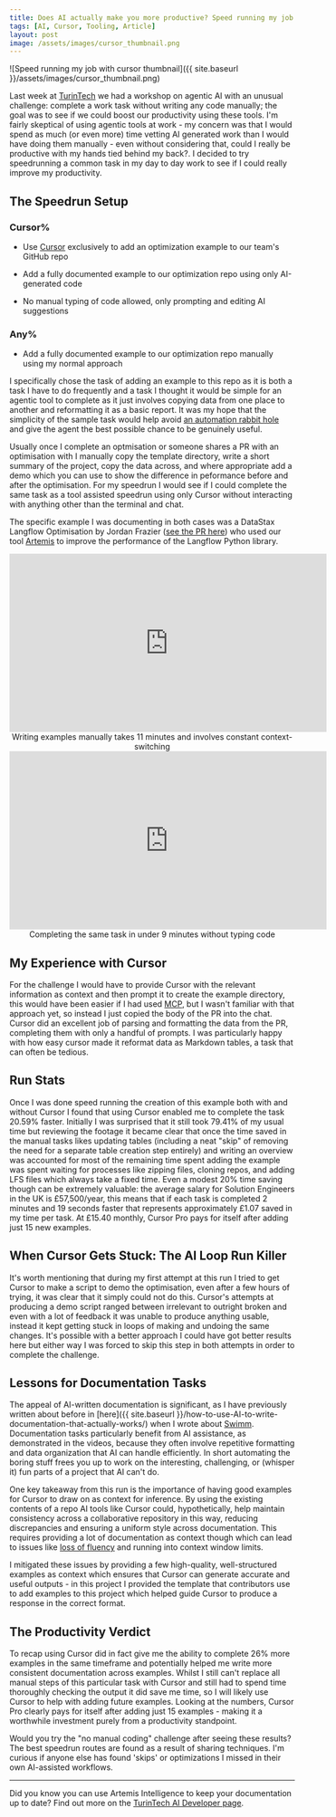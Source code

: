 ```yaml
---
title: Does AI actually make you more productive? Speed running my job with Cursor.
tags: [AI, Cursor, Tooling, Article]
layout: post
image: /assets/images/cursor_thumbnail.png
---
```


![Speed running my job with cursor thumbnail]({{ site.baseurl }}/assets/images/cursor_thumbnail.png)

Last week at [TurinTech](https://www.turintech.ai/) we had a workshop on agentic AI with an unusual challenge: complete a work task without writing any code manually; the goal was to see if we could boost our productivity using these tools. I'm fairly skeptical of using agentic tools at work - my concern was that I would spend as much (or even more) time vetting AI generated work than I would have doing them manually - even without considering that, could I really be productive with my hands tied behind my back?. I decided to try speedrunning a common task in my day to day work to see if I could really improve my productivity.

## The Speedrun Setup

### Cursor%

* Use [Cursor](https://www.cursor.com/) exclusively to add an optimization example to our team's GitHub repo 

* Add a fully documented example to our optimization repo using only AI-generated code

* No manual typing of code allowed, only prompting and editing AI suggestions

### Any%

* Add a fully documented example to our optimization repo manually using my normal approach

I specifically chose the task of adding an example to this repo as it is both a task I have to do frequently and a task I thought it would be simple for an agentic tool to complete as it just involves copying data from one place to another and reformatting it as a basic report. It was my hope that the simplicity of the sample task would help avoid [an automation rabbit hole](https://xkcd.com/1319/) and give the agent the best possible chance to be genuinely useful.

Usually once I complete an optmisation or someone shares a PR with an optimisation with I manually copy the template directory, write a short summary of the project, copy the data across, and where appropriate add a demo which you can use to show the difference in peformance before and after the optimisation. For my speedrun I would see if I could complete the same task as a tool assisted speedrun using only Cursor without interacting with anything other than the terminal and chat.

The specific example I was documenting in both cases was a DataStax Langflow Optimisation by Jordan Frazier ([see the PR here](https://github.com/langflow-ai/langflow/pull/7248)) who used our tool [Artemis](https://www.turintech.ai/artemis) to improve the performance of the Langflow Python library.


<center>
  <iframe width="560" height="315" src="https://www.youtube.com/embed/PTAhBZ56238?si=zgdVzjayJzw8itYZ" title="YouTube video player" frameborder="0" allow="accelerometer; autoplay; clipboard-write; encrypted-media; gyroscope; picture-in-picture; web-share" referrerpolicy="strict-origin-when-cross-origin" allowfullscreen></iframe>
</center>
<center>Writing examples manually takes 11 minutes and involves constant context-switching</center>

<center>
  <iframe width="560" height="315" src="https://www.youtube.com/embed/YmoHR-LTTbg?si=bYEWRseweGPkdD_c" title="YouTube video player" frameborder="0" allow="accelerometer; autoplay; clipboard-write; encrypted-media; gyroscope; picture-in-picture; web-share" referrerpolicy="strict-origin-when-cross-origin" allowfullscreen></iframe>
</center>
<center>Completing the same task in under 9 minutes without typing code</center>

## My Experience with Cursor

For the challenge I would have to provide Cursor with the relevant information as context and then prompt it to create the example directory, this would have been easier if I had used [MCP](https://modelcontextprotocol.io/introduction), but I wasn't familiar with that approach yet, so instead I just copied the body of the PR into the chat. Cursor did an excellent job of parsing and formatting the data from the PR, completing them with only a handful of prompts. I was particularly happy with how easy cursor made it reformat data as Markdown tables, a task that can often be tedious.

## Run Stats

Once I was done speed running the creation of this example both with and without Cursor I found that using Cursor enabled me to complete the task 20.59% faster. Initially I was surprised that it still took 79.41% of my usual time but reviewing the footage it became clear that once the time saved in the manual tasks likes updating tables (including a neat "skip" of removing the need for a separate table creation step entirely) and writing an overview was accounted for most of the remaining time spent adding the example was spent waiting for processes like zipping files, cloning repos, and adding LFS files which always take a fixed time. Even a modest 20% time saving though can be extremely valuable: the average salary for Solution Engineers in the UK is £57,500/year, this means that if each task is completed 2 minutes and 19 seconds faster that represents approximately £1.07 saved in my time per task. At £15.40 monthly, Cursor Pro pays for itself after adding just 15 new examples.

## When Cursor Gets Stuck: The AI Loop Run Killer

It's worth mentioning that during my first attempt at this run I tried to get Cursor to make a script to demo the optimisation, even after a few hours of trying, it was clear that it simply could not do this. Cursor's attempts at producing a demo script ranged between irrelevant to outright broken and even with a lot of feedback it was unable to produce anything usable, instead it kept getting stuck in loops of making and undoing the same changes. It's possible with a better approach I could have got better results here but either way I was forced to skip this step in both attempts in order to complete the challenge. 

## Lessons for Documentation Tasks

The appeal of AI-written documentation is significant, as I have previously written about before in [here]({{ site.baseurl }}/how-to-use-AI-to-write-documentation-that-actually-works/) when I wrote about [Swimm](https://swimm.io/). Documentation tasks particularly benefit from AI assistance, as demonstrated in the videos, because they often involve repetitive formatting and data organization that AI can handle efficiently. In short automating the boring stuff frees you up to work on the interesting, challenging, or (whisper it) fun parts of a project that AI can't do.

One key takeaway from this run is the importance of having good examples for Cursor to draw on as context for inference.  By using the existing contents of a repo AI tools like Cursor could, hypothetically, help maintain consistency across a collaborative repository in this way, reducing discrepancies and ensuring a uniform style across documentation. This requires providing a lot of documentation as context though which can lead to issues like [loss of fluency](https://huggingface.co/blog/tomaarsen/attention-sinks#limitations-for-chat-assistant-llms:~:text=Loss%20of%20Fluency,assistant%3A%20assistant%3A) and running into context window limits. 

I mitigated these issues by providing a few high-quality, well-structured examples as context which ensures that Cursor can generate accurate and useful outputs - in this project I provided the template that contributors use to add examples to this project which helped guide Cursor to produce a response in the correct format. 

## The Productivity Verdict

To recap using Cursor did in fact give me the ability to complete 26% more examples in the same timeframe and potentially helped me write more consistent documentation across examples. Whilst I still can't replace all manual steps of this particular task with Cursor and still had to spend time thoroughly checking the output it did save me time, so I will likely use Cursor to help with adding future examples. Looking at the numbers, Cursor Pro clearly pays for itself after adding just 15 examples - making it a worthwhile investment purely from a productivity standpoint.

Would you try the "no manual coding" challenge after seeing these results? The best speedrun routes are found as a result of sharing techniques. I'm curious if anyone else has found 'skips' or optimizations I missed in their own AI-assisted workflows.

---

Did you know you can use Artemis Intelligence to keep your documentation up to date? Find out more on the [TurinTech AI Developer page](https://github.com/hevansDev/portfolio-website/pull/187).